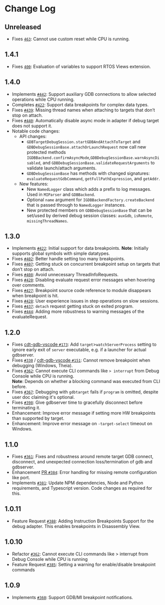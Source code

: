 # Change Log

## Unreleased

- Fixes [`463`](https://github.com/eclipse-cdt-cloud/cdt-gdb-adapter/issues/463): Cannot use custom reset while CPU is running.

## 1.4.1

- Fixes [`400`](https://github.com/eclipse-cdt-cloud/cdt-gdb-adapter/issues/400): Evaluation of variables to support RTOS Views extension.

## 1.4.0

- Implements [`#442`](https://github.com/eclipse-cdt-cloud/cdt-gdb-adapter/issues/442): Support auxiliary GDB connections to allow selected operations while CPU running.
- Completes [`#422`](https://github.com/eclipse-cdt-cloud/cdt-gdb-adapter/issues/422): Support data breakpoints for complex data types.
- Fixes [`#439`](https://github.com/eclipse-cdt-cloud/cdt-gdb-adapter/pull/439): Missing thread names when attaching to targets that don’t stop on attach.
- Fixes [`#440`](https://github.com/eclipse-cdt-cloud/cdt-gdb-adapter/pull/440): Automatically disable async mode in adapter if debug target does not support it.
- Notable code changes:
    - API changes:
        - `GDBTargetDebugSession.startGDBAndAttachToTarget` and `GDBDebugSessionBase.attachOrLaunchRequest`
          now call new protected methods `IGDBBackend.confirmAsyncMode`,`GDBDebugSessionBase.warnAsyncDisabled`, and
          `GDBDebugSessionBase.validateRequestArguments` to validate launch/attach arguments.
        - `GDBDebugSessionBase` has methods with changed signatures: `evaluateRequestGdbCommand`, `getFullPathExpression`, and
          `getAddr`.
    - New features:
        - New `NamedLogger` class which adds a prefix to log messages. Used in `MIParser` and `GDBBackend`.
        - Optional `name` argument for `IGDBBackendFactory.createBackend` that is passed through to `NamedLogger`
          instances.
        - New protected members on `GDBDebugSessionBase` that can be set/used by derived debug session classes:
          `auxGdb`, `isRemote`, `missingThreadNames`.

## 1.3.0

- Implements [`#422`](https://github.com/eclipse-cdt-cloud/cdt-gdb-adapter/issues/422): Initial support for data breakpoints.
  **Note**: Initially supports global symbols with simple datatypes.
- Fixes [`#402`](https://github.com/eclipse-cdt-cloud/cdt-gdb-adapter/issues/402): Better handle setting too many breakpoints.
- Fixes [`#407`](https://github.com/eclipse-cdt-cloud/cdt-gdb-adapter/pull/407): Getting stuck on concurrent breakpoint setup on targets that don’t stop on attach.
- Fixes [`#408`](https://github.com/eclipse-cdt-cloud/cdt-gdb-adapter/issues/408): Avoid unnecessary ThreadInfoRequests.
- Fixes [`#420`](https://github.com/eclipse-cdt-cloud/cdt-gdb-adapter/pull/420): Disabling evaluate request error messages when hovering over comments.
- Fixes [`#427`](https://github.com/eclipse-cdt-cloud/cdt-gdb-adapter/issues/427): Breakpoint source code reference to module disappears when breakpoint is hit.
- Fixes [`#428`](https://github.com/eclipse-cdt-cloud/cdt-gdb-adapter/issues/428): User experience issues in step operations on slow sessions.
- Fixes [`#437`](https://github.com/eclipse-cdt-cloud/cdt-gdb-adapter/pull/437): `detach` request getting stuck on exited program.
- Fixes [`#444`](https://github.com/eclipse-cdt-cloud/cdt-gdb-adapter/pull/444): Adding more robustness to warning messages of the evaluateRequest.

## 1.2.0

- Fixes [cdt-gdb-vscode `#173`](https://github.com/eclipse-cdt-cloud/cdt-gdb-vscode/issues/173): Add `target`>`watchServerProcess` setting to ignore early exit of `server` executable, e.g. if a launcher for actual gdbserver.
- Fixes [`#330`](https://github.com/eclipse-cdt-cloud/cdt-gdb-adapter/issues/330) / [cdt-gdb-vscode `#151`](https://github.com/eclipse-cdt-cloud/cdt-gdb-vscode/issues/151): Cannot remove breakpoint when debugging (Windows, Theia).
- Fixes [`#362`](https://github.com/eclipse-cdt-cloud/cdt-gdb-adapter/issues/362): Cannot execute CLI commands like `> interrupt` from Debug Console while CPU is running.  
  **Note**: Depends on whether a blocking command was executed from CLI before.
- Fixes [`#367`](https://github.com/eclipse-cdt-cloud/cdt-gdb-adapter/issues/367): Debugging with `gdbtarget` fails if `program` is omitted, despite user doc claiming it's optional.
- Fixes [`#398`](https://github.com/eclipse-cdt-cloud/cdt-gdb-adapter/issues/398): Give gdbserver time to gracefully disconnect before terminating it.
- Enhancement: Improve error message if setting more HW breakpoints than supported by target.
- Enhancement: Improve error message on `-target-select` timeout on Windows.

## 1.1.0

- Fixes [`#361`](https://github.com/eclipse-cdt-cloud/cdt-gdb-adapter/issues/361): Fixes and robustness around remote target GDB connect, disconnect, and unexpected connection loss/termination of gdb and gdbserver.
- Enhancement [PR `#384`](https://github.com/eclipse-cdt-cloud/cdt-gdb-adapter/pull/384): Error handling for missing remote configuration like port.
- Implements [`#381`](https://github.com/eclipse-cdt-cloud/cdt-gdb-adapter/issues/381): Update NPM dependencies, Node and Python requirements, and Typescript version. Code changes as required for this.

## 1.0.11

- Feature Request [`#388`](https://github.com/eclipse-cdt-cloud/cdt-gdb-adapter/pull/388): Adding Instruction Breakpoints Support for the debug adapter. This enables breakpoints in Disassembly View.

## 1.0.10

- Refactor [`#362`](https://github.com/eclipse-cdt-cloud/cdt-gdb-adapter/issues/362): Cannot execute CLI commands like > interrupt from Debug Console while CPU is running
- Feature Request [`#385`](https://github.com/eclipse-cdt-cloud/cdt-gdb-adapter/pull/385): Setting a warning for enable/disable breakpoint commands

## 1.0.9

- Implements [`#360`](https://github.com/eclipse-cdt-cloud/cdt-gdb-adapter/issues/360): Support GDB/MI breakpoint notifications.
